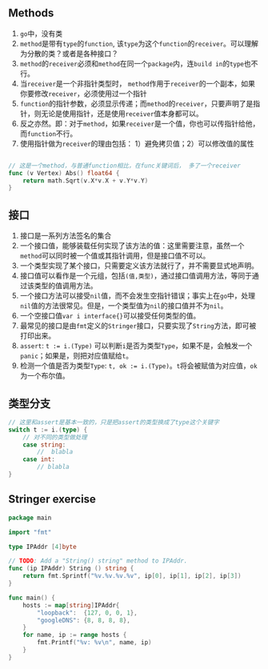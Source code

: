 ## Methods
1. `go`中，没有类
1. `method`是带有`type`的`function`, 该`type`为这个`function`的`receiver`。可以理解为分散的类？或者是各种接口？
1. `method`的`receiver`必须和`method`在同一个`package`内，连`build in`的`type`也不行。
1. 当`receiver`是一个非指针类型时， `method`作用于`receiver`的一个副本，如果你要修改`receiver`，必须使用过一个指针
1. `function`的指针参数，必须显示传递；而`method`的`receiver`，只要声明了是指针，则无论是使用指针，还是使用`receiver`值本身都可以。
1. 反之亦然。即：对于`method`，如果`receiver`是一个值，你也可以传指针给他，而`function`不行。
1. 使用指针做为`receiver`的理由包括： 1）避免拷贝值；2）可以修改值的属性

```go

// 这是一个method，与普通function相比，在func关键词后， 多了一个receiver
func (v Vertex) Abs() float64 {
    return math.Sqrt(v.X*v.X + v.Y*v.Y)
}

```

## 接口
1. 接口是一系列方法签名的集合
1. 一个接口值，能够装载任何实现了该方法的值：这里需要注意，虽然一个`method`可以同时被一个值或其指针调用，但是接口值不可以。
1. 一个类型实现了某个接口，只需要定义该方法就行了，并不需要显式地声明。
1. 接口值可以看作是一个元组，包括`(值,类型)`，通过接口值调用方法，等同于通过该类型的值调用方法。
1. 一个接口方法可以接受`nil`值，而不会发生空指针错误；事实上在`go`中，处理`nil`值的方法很常见。但是，一个类型值为`nil`的接口值并不为`nil`。
1. 一个空接口值`var i interface{}`可以接受任何类型的值。
1. 最常见的接口是由`fmt`定义的`Stringer`接口，只要实现了`String`方法，即可被打印出来。
1. `assert`: `t := i.(Type)` 可以判断`i`是否为类型`Type`，如果不是，会触发一个`panic`；如果是，则把对应值赋给`t`。
1. 检测一个值是否为类型`Type`: `t, ok := i.(Type)`。`t`将会被赋值为对应值，`ok`为一个布尔值。

## 类型分支
```go
// 这里和assert是基本一致的，只是把assert的类型换成了type这个关键字
switch t := i.(type) {
    // 对不同的类型做处理
    case string:
        //  blabla
    case int:
        // blabla
}

```

## Stringer exercise
```go
package main

import "fmt"

type IPAddr [4]byte

// TODO: Add a "String() string" method to IPAddr.
func (ip IPAddr) String () string {
	return fmt.Sprintf("%v.%v.%v.%v", ip[0], ip[1], ip[2], ip[3])
}

func main() {
	hosts := map[string]IPAddr{
		"loopback":  {127, 0, 0, 1},
		"googleDNS": {8, 8, 8, 8},
	}
	for name, ip := range hosts {
		fmt.Printf("%v: %v\n", name, ip)
	}
}

```
